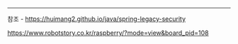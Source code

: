 



---
참조 - https://huimang2.github.io/java/spring-legacy-security

https://www.robotstory.co.kr/raspberry/?mode=view&board_pid=108